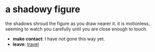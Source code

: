 # a shadowy figure

the shadows shroud the figure as you draw nearer it. it is motionless, seeming to watch you carefully until you are close enough to touch.

- **make contact**: I have not gone this way yet.
- **leave**: [travel](travel-travel.md)
